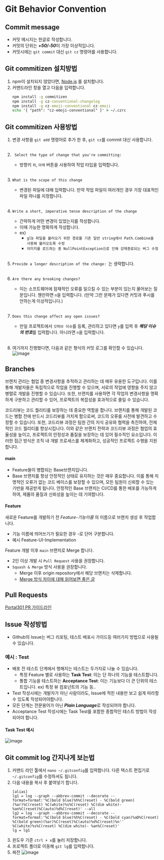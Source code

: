 # Git Behavior Convention

## Commit message
 - 커밋 메시지는 한글로 작성합니다.
 - 커밋의 단위는 ***+50/-50***이 가장 이상적입니다.
 - 커밋시에는 ```git commit``` 대신 ```git cz``` 명령어를 사용합니다.
## Git commitizen 설치방법

1. npm이 설치되지 않았다면, [Node.js](https://nodejs.org/en) 를 설치합니다.
2. 커맨드라인 창을 열고 다음을 입력합니다.
   ```cmd
   npm install -g commitizen
   npm install -g cz-conventional-changelog
   npm install -g cz-emoji-conventional cz-emoji
   echo '{ "path": "cz-emoji-conventional" }' > ~/.czrc
   ```

## Git commitizen 사용방법
1. 변경 사항을 ```git add``` 명령어로 추가 한 후, ```git cz```를 commit 대신 사용합니다. <br><br>
2. ``` Select the type of change that you're committing:```
   - 방향키 ```위```, ```아래``` 버튼을 사용하여 작업 타입을 입력합니다. <br><br>
3. ```What is the scope of this change```
   - 변경된 파일에 대해 입력합니다. 만약 작업 파일이 여러개인 경우 가장 대표적인 파일 하나를 지정합니다. <br><br>
4. ```Write a short, imperative tense description of the change```
   - 간략하게 어떤 변경이 있었는지를 작성합니다.
   - 이때 가능한 명확하게 작성합니다.
   - ex)
     - ```glb 파일을 불러오기 위한 경로를 기존 일반 string에서 Path.Combine을 사용해 불러오도록 수정```
     - ```이미지를 로드하는 중 NullPointException으로 인해 강제종료되는 버그 수정``` <br><br>  
			  
5. ```Provide a longer description of the change: ```는 생략합니다. <br><br>
  
6. ```Are there any breaking changes?```
   - 이는 소프트웨어에 잠재적인 오류를 일으킬 수 있는 부분이 있는지 물어보는 질문입니다. 웬만하면 ```n```을 입력합니다. (만약 그런 문제가 있다면 커밋과 푸시를 안하는게 이상적입니다.) <br><br>
        
7. ```Does this change affect any open issues?```
    - 만일 프로젝트에서 ```깃허브 이슈```를 등록, 관리하고 있다면 ```y```를 입력 후 ***해당 이슈의 번호***를 입력합니다. 아니라면 ```n```을 입력합니다.<br><br>
  
8. 여기까지 진행했다면, 다음과 같은 형식의 커밋 로그를 확인할 수 있습니다.
   ![image](https://github.com/portal301/NOTICE-Portal-Naming-Convention/assets/5483768/974bf870-7ec3-48bc-8be9-f7434307d1a6)

## Branches
브랜치 관리는 협업 중 변경사항을 추적하고 관리하는 데 매우 유용한 도구입니다. 이를 통해 개발자들은 독립적으로 작업을 진행할 수 있으며, 서로의 작업에 영향을 주지 않고 병렬로 개발을 진행할 수 있습니다. 또한, 브랜치를 사용하면 각 작업의 변경사항을 명확하게 구분하고 관리할 수 있어, 프로젝트의 복잡성을 효과적으로 줄일 수 있습니다.

코드리뷰는 코드 퀄리티를 보장하는 데 중요한 역할을 합니다. 브랜치를 통해 개발된 코드는 병합 전에 반드시 코드리뷰를 거치게 함으로써, 코드의 오류를 사전에 발견하고 수정할 수 있습니다. 또한, 코드리뷰 과정은 팀원 간의 지식 공유와 협력을 촉진하여, 전체적인 코드 퀄리티를 향상시킵니다.
이와 같은 브랜치 전략과 코드리뷰 과정은 협업의 효율성을 높이고, 프로젝트의 안정성과 품질을 보장하는 데 있어 필수적인 요소입니다. 이러한 접근 방식은 조직 내 개발 프로세스를 체계화하고, 성공적인 프로젝트 수행을 지원합니다.

#### main
- Feature들이 병합되는 Base브랜치입니다.
- Base 브랜치를 항상 안정적인 상태로 유지하는 것은 매우 중요합니다. 이를 통해 치명적인 오류가 없는 코드 베이스를 보장할 수 있으며, 모든 팀원이 신뢰할 수 있는 기반을 제공받게 됩니다. 안정적인 Base 브랜치는 CI/CD를 통한 배포를 가능하게 하여, 제품의 품질과 신뢰성을 높이는 데 기여합니다.

#### Feature
새로운 Feature를 개발하기 전 *Feature-기능이름* 의 이름으로 브랜치 생성 후 작업합니다.
- 기능 이름에 띄어쓰기가 필요한 경우 -로 단어 구분합니다.
- 예시 Feature-UI-Implementation

Feature 개발 이후 `main` 브랜치로 Merge 합니다.
  - 2인 이상 개발 시 ```Pull Request``` 사용을 권장합니다.
  - ```Squash & Merge``` 방식 사용을 권장합니다.
    - Merge 이후 origin repository에서 해당 브랜치는 삭제합니다.
    - [Merge 방식 차이에 대해 읽어보면 좋은 글](https://blog.outsider.ne.kr/1704) 

## Pull Requests
[Portal301 PR 가이드라인](https://github.com/portal301/NOTICE-Portal-Project-Conventions/blob/main/Git/PR%20Convention.md)

## Issue 작성방법
- Github의 Issue는 버그 리포팅, 테스트 배포시 가이드등 여러가지 방법으로 사용될 수 있습니다.

### 예시 : Test
- 배포 전 테스트 단계에서 행해지는 테스트는 두가지로 나눌 수 있습니다.
  - 특정 Feature 별로 사용하는 **Task Test**: 이는 단 하나의 기능을 테스트합니다.
  - 통합 기능을 테스트하는 **Acceptance Test**: 이는 기능보다 더 큰 단위의 테스트입니다. ex) 특정 뷰 컴포넌트의 기능 등..
- Test 작성시에는 개발자가 아닌 사람이라도, Issue에 적힌 내용만 보고 쉽게 따라할 수 있도록 작성되어야합니다.
- 모든 단계는 전문용어가 아닌 ***Plain Language***로 작성되어야 합니다.
- Acceptance Test 작성시에는 Task Test를 포함한 종합적인 테스트 방법이 작성되어야 합니다.
  
#### Task Test 예시
![image](https://github.com/user-attachments/assets/717525e2-a6dd-4892-8e9a-962a9b497a17)


## Git commit log 간지나게 보는법
1. 커맨드 라인 툴에서 ```nano ~/.gitconfig```를 입력합니다. 다른 텍스트 편집기로 ```~/.gitconfig```를 수정하셔도 됩니다.
2. 다음 내용을 복사 후 붙여넣기 합니다.
	 ```
	[alias]
	lg1 = log --graph --abbrev-commit --decorate --format=format:'%C(bold blue)%h%C(reset) - %C(bold green)(%ar)%C(reset) %C(white)%s%C(reset) %C(dim white)- %an%C(reset)%C(auto)%d%C(reset)' --all
	lg2 = log --graph --abbrev-commit --decorate --format=format:'%C(bold blue)%h%C(reset) - %C(bold cyan)%aD%C(reset) %C(bold green)(%ar)%C(reset)%C(auto)%d%C(reset)%n''          %C(white)%s%C(reset) %C(dim white)- %an%C(reset)'
	lg = lg1
	```
3. 윈도우 기준 ```ctrl + x```를 눌러 저장합니다.
4. 프로젝트 폴더로 이동해 ```git lg```를 입력합니다.
5. 짜잔
   ![image](https://github.com/portal301/NOTICE-Portal-Naming-Convention/assets/5483768/a1056634-fb24-462f-91bb-908e454ff655)


